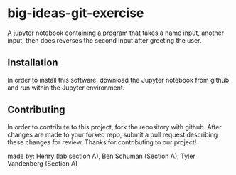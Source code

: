 # big-ideas-git-exercise
A jupyter notebook containing a program that takes a name input, another input, then does reverses the second input after greeting the user.

## Installation
In order to install this software, download the Jupyter notebook from github and run within the Jupyter environment.

## Contributing
In order to contribute to this project, fork the repository with github. After changes are made to your forked repo, submit a pull request describing these changes for review.  Thanks for contributing to our project!

made by: Henry (lab section A), Ben Schuman (Section A), Tyler Vandenberg (Section A)
